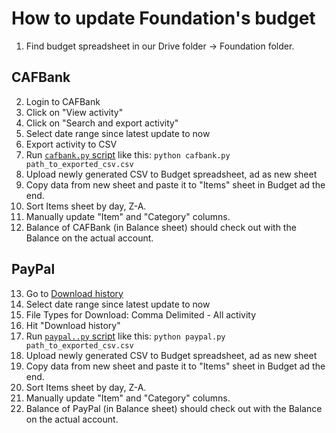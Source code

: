 # How to update Foundation's budget

1. Find budget spreadsheet in our Drive folder -> Foundation folder.

## CAFBank

2. Login to CAFBank
3. Click on "View activity"
4. Click on "Search and export activity"
5. Select date range since latest update to now
6. Export activity to CSV
7. Run [`cafbank.py` script](../scripts/cafbank.py) like this: `python cafbank.py path_to_exported_csv.csv`
8. Upload newly generated CSV to Budget spreadsheet, ad as new sheet
9. Copy data from new sheet and paste it to "Items" sheet in Budget ad the end. 
10. Sort Items sheet by day, Z-A. 
11. Manually update "Item" and "Category" columns.
12. Balance of CAFBank (in Balance sheet) should check out with the Balance on the actual account.

## PayPal

13. Go to [Download history](https://history.paypal.com/cgi-bin/webscr?cmd=_history-download)
14. Select date range since latest update to now
15. File Types for Download: Comma Delimited - All activity
16. Hit "Download history"
17. Run [`paypal..py` script](../scripts/paypal.py) like this: `python paypal.py path_to_exported_csv.csv`
18. Upload newly generated CSV to Budget spreadsheet, ad as new sheet
19. Copy data from new sheet and paste it to "Items" sheet in Budget ad the end. 
20. Sort Items sheet by day, Z-A. 
21. Manually update "Item" and "Category" columns.
22. Balance of PayPal (in Balance sheet) should check out with the Balance on the actual account.

